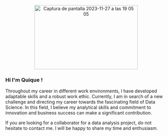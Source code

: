 <p align="center">
  <img width="80%" height="200" alt="Captura de pantalla 2023-11-27 a las 19 05 05" src="https://github.com/3uqiuQ/3uqiuQ/assets/130984240/859524f5-64fc-424f-9f30-4b494cf45e1e">
</p>

### Hi I'm Quique !

Throughout my career in different work environments, I have developed adaptable skills and a robust work ethic. Currently, I am in search of a new challenge and directing my career towards the fascinating field of Data Science. In this field, I believe my analytical skills and commitment to innovation and business success can make a significant contribution.

If you are looking for a collaborator for a data analysis project, do not hesitate to contact me. 
I will be happy to share my time and enthusiasm.
